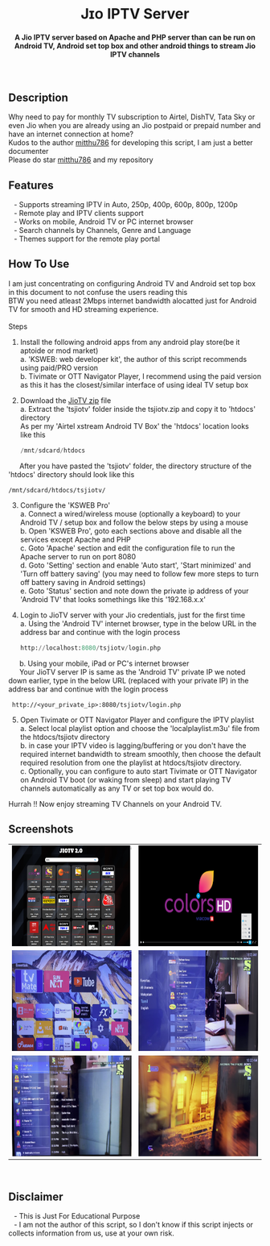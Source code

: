 <!-- DO NOT EDIT FILE AND ADD YOU NAME HERE AND PUBLISH -->
<!-- © 2021-22 TechieSneh -->

<h1 align='center'>Jɪᴏ IPTV Server</h1>
<h4 align='center'>A Jio IPTV server based on Apache and PHP server than can be run on Android TV, Android set top box and other android things to stream Jio IPTV channels</h4>
<br>
<h2>Description</h2>
Why need to pay for monthly TV subscription to Airtel, DishTV, Tata Sky or even Jio when you are already using an Jio postpaid or prepaid number and have an internet connection at home? <br>
Kudos to the author  <a href="https://github.com/mitthu786">mitthu786</a> for developing this script, I am just a better documenter<br>
Please do star <a href="https://github.com/mitthu786">mitthu786</a> and my repository<br>

<h2>Features</h2>
&ensp; - Supports streaming IPTV in Auto, 250p, 400p, 600p, 800p, 1200p<br>
&ensp; - Remote play and IPTV clients support<br>
&ensp; - Works on mobile, Android TV or PC internet browser<br>
&ensp; - Search channels by Channels, Genre and Language<br>
&ensp; - Themes support for the remote play portal<br>

<h2>How To Use</h2>
I am just concentrating on configuring Android TV and Android set top box in this document to not confuse the users reading this <br>
BTW you need atleast 2Mbps internet bandwidth alocatted just for Android TV for smooth and HD streaming experience.<br>
<br>
Steps

1. Install the following android apps from any android play store(be it aptoide or mod market)<br>
  a. 'KSWEB: web developer kit', the author of this script recommends using paid/PRO version<br>
  b. Tivimate or OTT Navigator Player, I recommend using the paid version as this it has the closest/similar interface of using ideal TV setup box<br>

2. Download the [JioTV zip](https://github.com/mitthu786/TS-JioTV/blob/main/tsjiotv.zip?raw=true) file<br>
  a. Extract the 'tsjiotv' folder inside the tsjiotv.zip and copy it to 'htdocs' directory <br>
  As per my 'Airtel xstream Android TV Box' the 'htdocs' location looks like this

    ```py
    /mnt/sdcard/htdocs
    ```

  &ensp; &ensp;   After you have pasted the 'tsjiotv' folder, the directory structure of the 'htdocs' directory should look like this
    
    /mnt/sdcard/htdocs/tsjiotv/
  
3. Configure the 'KSWEB Pro' <br>
  a. Connect a wired/wireless mouse (optionally a keyboard) to your Android TV / setup box and follow the below steps by using a mouse<br>
  b. Open 'KSWEB Pro', goto each sections above and disable all the services except Apache and PHP <br>
  c. Goto 'Apache' section and edit the configuration file to run the Apache server to run on port 8080 <br>
  d. Goto 'Setting' section and enable 'Auto start', 'Start minimized' and 'Turn off battery saving' (you may need to follow few more steps to turn off battery saving in Android settings) <br>
  e. Goto 'Status' section and note down the private ip address of your 'Android TV' that looks somethings like this '192.168.x.x' <br>

4. Login to JioTV server with your Jio credentials, just for the first time <br>
  a. Using the 'Android TV' internet browser, type in the below URL in the address bar and continue with the login process <br>

     ```py
     http://localhost:8080/tsjiotv/login.php
     ```

  &ensp; &ensp; b. Using your mobile, iPad or PC's internet browser <br>
  &ensp; &ensp;   Your JioTV server IP is same as the 'Android TV' private IP we noted down earlier, type in the below URL (replaced with your private IP) in the address bar and continue with the login process  <br>

     http://<your_private_ip>:8080/tsjiotv/login.php

5. Open Tivimate or OTT Navigator Player and configure the IPTV playlist<br>
  a. Select local playlist option and choose the 'localplaylist.m3u' file from the htdocs/tsjiotv directory <br>
  b. in case your IPTV video is lagging/buffering or you don't have the required internet bandwidth to stream smoothly, then choose the default required resolution from one the playlist at htdocs/tsjiotv directory.<br>
  c. Optionally, you can configure to auto start Tivimate or OTT Navigator on Android TV boot (or waking from sleep) and start playing TV channels automatically as any TV or set top box would do. <br>

Hurrah !! Now enjoy streaming TV Channels on your Android TV.<br>

<h2>Screenshots</h2>

<table>
  <tr>
    <td><img src="screenshots/remote_portal.png" width="400" height="200"></td>
    <td><img src="screenshots/video_player.png" width="400" height="200"></td>
  </tr>
  <tr>
    <td><img src="screenshots/Android_home_screen_showing_Tivimate_and_KSWEB.png" width="400" height="200"></td>
    <td><img src="screenshots/TiviMate_channel_group.png" width="400" height="200"></td>
  </tr>  
  <tr>
    <td><img src="screenshots/Channel_EPG.png" width="400" height="200"></td>
    <td><img src="screenshots/Fullscreen_view_of_channel.png" width="400" height="200"></td>
  </tr>
</table>

<br>

<h2>Disclaimer</h2>
&ensp; - This is Just For Educational Purpose <br>
&ensp; - I am not the author of this script, so I don't know if this script injects or collects information from us, use at your own risk.
